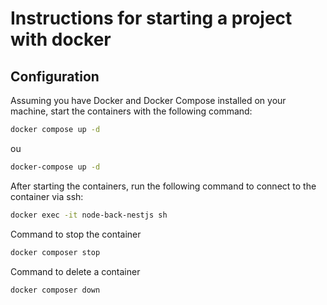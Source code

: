 # Instructions for starting a project with docker

## Configuration

Assuming you have Docker and Docker Compose installed on your machine, start the containers with the following command:

```bash
docker compose up -d
```

ou

```bash
docker-compose up -d
```

After starting the containers, run the following command to connect to the container via ssh:

```bash
docker exec -it node-back-nestjs sh
```

Command to stop the container
```bash
docker composer stop
```

Command to delete a container
```bash
docker composer down
```
